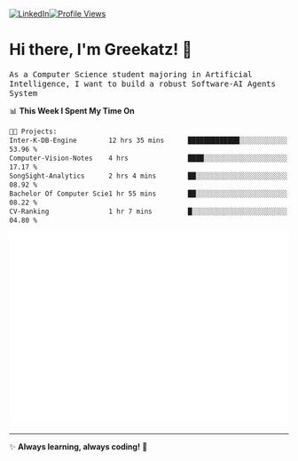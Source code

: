 [![LinkedIn](https://img.shields.io/badge/LinkedIn-0077B5?style=flat&logo=linkedin&logoColor=white)](https://www.linkedin.com/in/hungarbeit1912/)[![Profile Views](https://komarev.com/ghpvc/?username=Greekatz&color=blue&style=flat-square)](https://github.com/Greekatz)  


# Hi there, I'm Greekatz! 👋

<samp>As a Computer Science student majoring in Artificial Intelligence, I want to build a robust Software-AI Agents System<samp>


<!--START_SECTION:waka-->
📊 **This Week I Spent My Time On** 

```text
🐱‍💻 Projects: 
Inter-K-DB-Engine        12 hrs 35 mins      █████████████░░░░░░░░░░░░   53.96 % 
Computer-Vision-Notes    4 hrs               ████░░░░░░░░░░░░░░░░░░░░░   17.17 % 
SongSight-Analytics      2 hrs 4 mins        ██░░░░░░░░░░░░░░░░░░░░░░░   08.92 % 
Bachelor Of Computer Scie1 hr 55 mins        ██░░░░░░░░░░░░░░░░░░░░░░░   08.22 % 
CV-Ranking               1 hr 7 mins         █░░░░░░░░░░░░░░░░░░░░░░░░   04.80 % 
```


<!--END_SECTION:waka-->

![Full-year Contribution Calendar](https://github.com/Greekatz/Greekatz/blob/main/metrics.plugin.isocalendar.fullyear.svg)

---
✨ **Always learning, always coding!** 🚀
